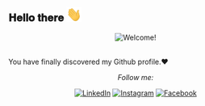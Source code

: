 <h2> 𝐇𝐞𝐥𝐥𝐨 𝐭𝐡𝐞𝐫𝐞 <img src="https://github.com/ABSphreak/ABSphreak/blob/master/gifs/Hi.gif" width="30px"></h2>

<div align="center" width="50">

<img src="[[https://i.imgur.com/dTYwdG1.gif](https://cdn.dribbble.com/users/1292677/screenshots/6139167/avento.gif)](https://cdn.dribbble.com/users/1292677/screenshots/6139167/avento.gif)" alt="Welcome!" width="300"/>
<br>
  <br>
</div>


You have finally discovered my Github profile.❤️ <br>


<div align="center">

<i>Follow me:</i><br>

<a href="https://www.linkedin.com/in/ahmed-hany-3bb251226/" target="_blank"><img src="https://img.shields.io/badge/LinkedIn-%230077B5.svg?&style=flat-square&logo=linkedin&logoColor=white" alt="LinkedIn"></a>
<a href="https://www.instagram.com/ahmed_hany_777__/?hl=cs" target="_blank"><img src="https://img.shields.io/badge/Instagram-%23E4405F.svg?&style=flat-square&logo=instagram&logoColor=white" alt="Instagram"></a>
<a href="https://www.facebook.com/profile.php?id=100009822514417" target="_blank"><img src="https://img.shields.io/badge/Facebook-%231877F2.svg?&style=flat-square&logo=facebook&logoColor=white" alt="Facebook"></a>


</div>



